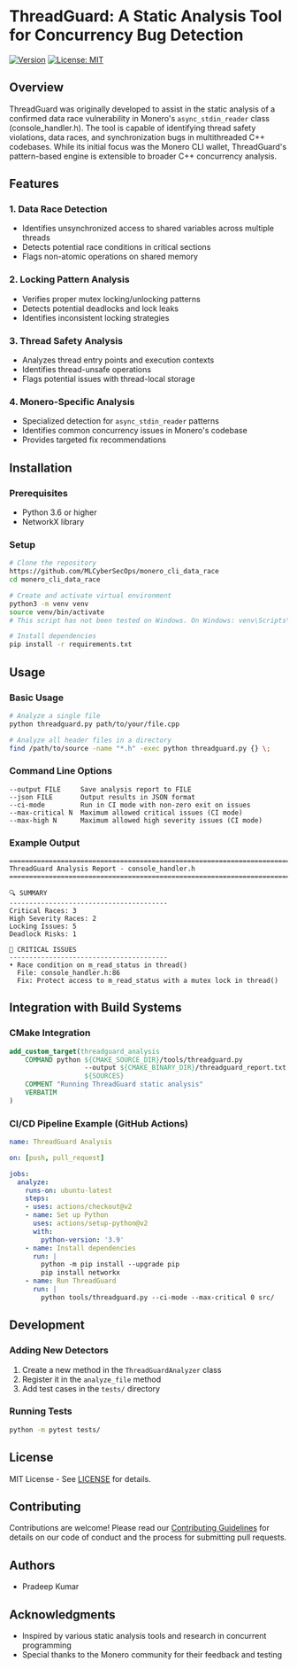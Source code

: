 # ThreadGuard: A Static Analysis Tool for Concurrency Bug Detection

[![Version](https://img.shields.io/badge/version-1.1.0-blue)](https://github.com/MLCyberSecOps/monero_cli_data_race)
[![License: MIT](https://img.shields.io/badge/License-MIT-yellow.svg)](https://opensource.org/licenses/MIT)

## Overview

ThreadGuard was originally developed to assist in the static analysis of a confirmed data race vulnerability in Monero's `async_stdin_reader` class (console_handler.h). The tool is capable of identifying thread safety violations, data races, and synchronization bugs in multithreaded C++ codebases. While its initial focus was the Monero CLI wallet, ThreadGuard's pattern-based engine is extensible to broader C++ concurrency analysis.

## Features

### 1. Data Race Detection
- Identifies unsynchronized access to shared variables across multiple threads
- Detects potential race conditions in critical sections
- Flags non-atomic operations on shared memory

### 2. Locking Pattern Analysis
- Verifies proper mutex locking/unlocking patterns
- Detects potential deadlocks and lock leaks
- Identifies inconsistent locking strategies

### 3. Thread Safety Analysis
- Analyzes thread entry points and execution contexts
- Identifies thread-unsafe operations
- Flags potential issues with thread-local storage

### 4. Monero-Specific Analysis
- Specialized detection for `async_stdin_reader` patterns
- Identifies common concurrency issues in Monero's codebase
- Provides targeted fix recommendations

## Installation

### Prerequisites
- Python 3.6 or higher
- NetworkX library

### Setup
```bash
# Clone the repository
https://github.com/MLCyberSecOps/monero_cli_data_race
cd monero_cli_data_race

# Create and activate virtual environment
python3 -m venv venv
source venv/bin/activate  
# This script has not been tested on Windows. On Windows: venv\Scripts\activate

# Install dependencies
pip install -r requirements.txt
```

## Usage

### Basic Usage
```bash
# Analyze a single file
python threadguard.py path/to/your/file.cpp

# Analyze all header files in a directory
find /path/to/source -name "*.h" -exec python threadguard.py {} \;
```

### Command Line Options
```
--output FILE     Save analysis report to FILE
--json FILE       Output results in JSON format
--ci-mode         Run in CI mode with non-zero exit on issues
--max-critical N  Maximum allowed critical issues (CI mode)
--max-high N      Maximum allowed high severity issues (CI mode)
```

### Example Output
```
================================================================================
ThreadGuard Analysis Report - console_handler.h
================================================================================

🔍 SUMMARY
----------------------------------------
Critical Races: 3
High Severity Races: 2
Locking Issues: 5
Deadlock Risks: 1

🚨 CRITICAL ISSUES
----------------------------------------
• Race condition on m_read_status in thread()
  File: console_handler.h:86
  Fix: Protect access to m_read_status with a mutex lock in thread()
```

## Integration with Build Systems

### CMake Integration
```cmake
add_custom_target(threadguard_analysis
    COMMAND python ${CMAKE_SOURCE_DIR}/tools/threadguard.py
                   --output ${CMAKE_BINARY_DIR}/threadguard_report.txt
                   ${SOURCES}
    COMMENT "Running ThreadGuard static analysis"
    VERBATIM
)
```

### CI/CD Pipeline Example (GitHub Actions)
```yaml
name: ThreadGuard Analysis

on: [push, pull_request]

jobs:
  analyze:
    runs-on: ubuntu-latest
    steps:
    - uses: actions/checkout@v2
    - name: Set up Python
      uses: actions/setup-python@v2
      with:
        python-version: '3.9'
    - name: Install dependencies
      run: |
        python -m pip install --upgrade pip
        pip install networkx
    - name: Run ThreadGuard
      run: |
        python tools/threadguard.py --ci-mode --max-critical 0 src/
```

## Development

### Adding New Detectors
1. Create a new method in the `ThreadGuardAnalyzer` class
2. Register it in the `analyze_file` method
3. Add test cases in the `tests/` directory

### Running Tests
```bash
python -m pytest tests/
```

## License
MIT License - See [LICENSE](LICENSE) for details.

## Contributing
Contributions are welcome! Please read our [Contributing Guidelines](CONTRIBUTING.md) for details on our code of conduct and the process for submitting pull requests.

## Authors
- Pradeep Kumar

## Acknowledgments
- Inspired by various static analysis tools and research in concurrent programming
- Special thanks to the Monero community for their feedback and testing
